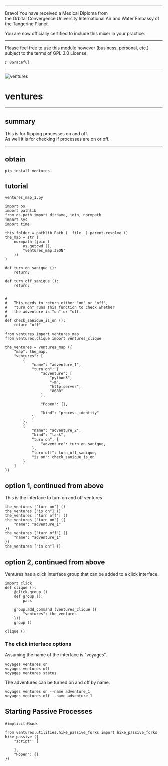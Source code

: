 




******

Bravo!  You have received a Medical Diploma from   
the Orbital Convergence University International Air and Water Embassy of the Tangerine Planet.  

You are now officially certified to include this mixer in your practice.

******

Please feel free to use this module however (business, personal, etc.)
subject to the terms of GPL 3.0 License.

	@ BGraceful

******

![ventures](https://gitlab.com/status600/treasures/ventures.1/-/raw/business/popmelon--ai-generated-8819779_1280.jpg)


# ventures

---

## summary
This is for flipping processes on and off.   
As well it is for checking if processes are on or off.   
		
---		
		
## obtain
```
pip install ventures
```

## tutorial

```
ventures_map_1.py
```
```
import os
import pathlib
from os.path import dirname, join, normpath
import sys
import time

this_folder = pathlib.Path (__file__).parent.resolve ()
the_map = str (
	normpath (join (
		os.getcwd (), 
		"ventures_map.JSON"
	))
)

def turn_on_sanique ():
	return;
	
def turn_off_sanique ():
	return;
	
	
#
#	This needs to return either "on" or "off",
#	"turn on" runs this function to check whether
#	the adventure is "on" or "off.
#
def check_sanique_is_on ():
	return "off"

from ventures import ventures_map
from ventures.clique import ventures_clique

the_ventures = ventures_map ({
	"map": the_map,
	"ventures": [
		{
			"name": "adventure_1",
			"turn on": {
				"adventure": [ 
					"python3",
					"-m",
					"http.server",
					"8080"
				],
				
				"Popen": {},
				
				"kind": "process_identity"
			}
		},
		{
			"name": "adventure_2",
			"kind": "task",
			"turn on": {
				"adventure": turn_on_sanique,
			},
			"turn off": turn_off_sanique,
			"is on": check_sanique_is_on
		}
	]
})
```

## option 1, continued from above
This is the interface to turn on and off ventures
```
the_ventures ["turn on"] ()
the_ventures ["is on"] ()
the_ventures ["turn off"] ()
the_ventures ["turn on"] ({
	"name": "adventure_1"
})
the_ventures ["turn off"] ({
	"name": "adventure_1"
})
the_ventures ["is on"] ()
```

## option 2, continued from above
Ventures has a click interface group that can be 
added to a click interface.
```
import click	
def clique ():
	@click.group ()
	def group ():
		pass

	group.add_command (ventures_clique ({
		"ventures": the_ventures
	}))
	group ()
	
clique ()
```

### The click interface options
Assuming the name of the interface is "voyages".   
```
voyages ventures on
voyages ventures off
voyages ventures status
```

The adventures can be turned on and off by name.   
```
voyages ventures on --name adventure_1
voyages ventures off --name adventure_1
```


## Starting Passive Processes
`#implicit` `#back`
```
from ventures.utilities.hike_passive_forks import hike_passive_forks
hike_passive ({
	"script": [
	
	],
	"Popen": {}
})
```